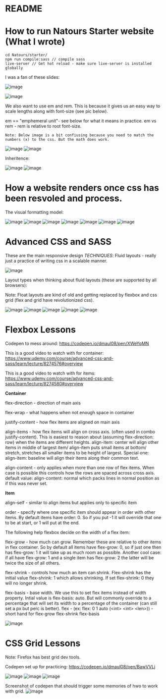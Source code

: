# README

# How to run Natours Starter website (What I wrote)

```
cd Natours/starter/
npm run compile:sass // compile sass
live-server // Get hot reload - make sure live-server is installed globally
```

I was a fan of these slides:

![image](./Natours/starter/img/slide_1.png)

![image](./Natours/starter/img/slide_2.png)

We also want to use em and rem. This is because it gives us an easy way to scale lengths along with font-size (see pic below).

em == "emphemeral unit"- see below for what it means in practice.
em vs rem - rem is relative to root font-size.

```
Note: Below image is a bit confiusing because you need to match the numbers (x) to the css. But the math does work.
```

![image](./Natours/starter/img/slide_3.png)
![image](./Natours/starter/img/slide_4.png)

Inheritence:

![image](./Natours/starter/img/slide_5.png)
![image](./Natours/starter/img/slide_6.png)

# How a website renders once css has been resvoled and process.

The visual formatting model:

![image](./Natours/starter/img/slide_a0.png)
![image](./Natours/starter/img/slide_a1.png)
![image](./Natours/starter/img/slide_a2.png)
![image](./Natours/starter/img/slide_a3.png)
![image](./Natours/starter/img/slide_a4.png)
![image](./Natours/starter/img/slide_a5.png)
![image](./Natours/starter/img/slide_a6.png)

# Advanced CSS and SASS

These are the main responsive design _TECHNIQUES_:
Fluid layouts - really just a practice of writing css in a scalable manner.

![image](./Natours/starter/img/adv_1.png)

Layout types when thinking about fluid layouts (these are supported by all browsers):

Note: Float layouts are kind of old and getting replaced by flexbox and css grid (flex and grid have revolutionized css).

![image](./Natours/starter/img/adv_2.png)
![image](./Natours/starter/img/adv_3.png)
![image](./Natours/starter/img/adv_4.png)
![image](./Natours/starter/img/adv_5.png)
![image](./Natours/starter/img/adv_6.png)

# Flexbox Lessons

Codepen to mess around: https://codepen.io/dmaul08/pen/XWeYqMN

This is a good video to watch with for container: https://www.udemy.com/course/advanced-css-and-sass/learn/lecture/8274576#overview

This is a good video to watch with for items: https://www.udemy.com/course/advanced-css-and-sass/learn/lecture/8274580#overview

**Container**

flex-direction - direction of main axis

flex-wrap - what happens when not enough space in container

justify-content - how flex items are aligned on main axis

align-items - how flex items will align on cross axis. (often used in combo justify-content). This is easiest to reason about (assuming flex-direction: row) when the items are different heights. align-item: center will align other items in middle of largest item/ align-item puts small items at bottom/ stretch, stretches all smaller items to be height of largest. Special one: align-item: baseline will align their items along their common text.

align-content - only applies when more than one row of flex items. When case is possible this controls how the rows are spaced across cross axis. default value: align-content: normal which packs lines in normal position as if this was never set.

**Item**

align-self - similar to align items but applies only to specific item

order - specify where one specific item should appear in order with other items. By default items have order: 0. So if you put -1 it will override that one to be at start, or 1 will put at the end.

The following help flexbox decide on the width of a flex item:

flex-grow - how much can grow. Remember these are relative to other items in flex container. So by default all items have flex-grow: 0, so if just one then has flex-grow: 1 it will take up as much room as possible. Another cool case: if all have flex-grow: 1 and a single item has flex-grow: 2 the latter will be twice the size of all others.

flex-shrink - controls how much an item can shrink. Flex-shrink has the initial value flex-shrink: 1 which allows shrinking. If set flex-shrink: 0 they will no longer shrink.

flex-basis - base width. We use this to set flex items instead of width property. Intial value is flex-basis: auto. But will commonly override to a percentage that will set its width to a percentage of the container (can still set a px but perc is better).
flex - (ex: flex: 0 1 auto (\<int> \<int> \<len>)) - short hand for flex-grow flex-shrink flex-basis

![image](./Nexter/starter/img/flex_1.png)

# CSS Grid Lessons

Note: Firefox has best grid dev tools.

Codepen set up for practicing: https://codepen.io/dmaul08/pen/BawVVLj

![image](./Nexter/starter/img/grid_0_1.png)
![image](./Nexter/starter/img/grid_0_2.png)
![image](./Nexter/starter/img/grid_1.png)

Screenshot of codepen that should trigger some memories of hwo to work with grid.
![image](./Nexter/starter/img/grid_2.png)
